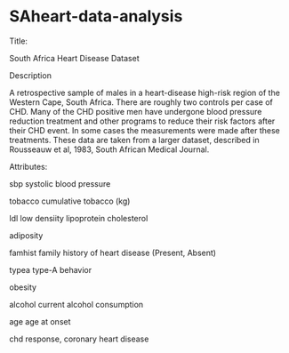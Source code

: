 # SAheart-data-analysis
Title:

South Africa Heart Disease Dataset


Description

A retrospective sample of males in a heart-disease high-risk region of the Western Cape, South Africa. There are roughly two controls per case of CHD. Many of the CHD positive men have undergone blood pressure reduction treatment and other programs to reduce their risk factors after their CHD event. In some cases the measurements were made after these treatments. These data are taken from a larger dataset, described in Rousseauw et al, 1983, South African Medical Journal.


Attributes:

sbp systolic blood pressure

tobacco cumulative tobacco (kg)

ldl low densiity lipoprotein cholesterol

adiposity

famhist family history of heart disease (Present, Absent)

typea type-A behavior

obesity

alcohol current alcohol consumption

age age at onset

chd response, coronary heart disease
